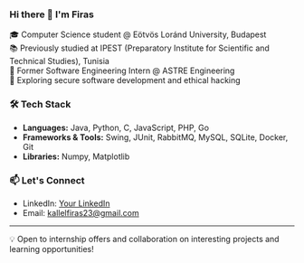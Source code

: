 ### Hi there 👋 I'm Firas

🎓 Computer Science student @ Eötvös Loránd University, Budapest  
📚 Previously studied at IPEST (Preparatory Institute for Scientific and Technical Studies), Tunisia  
💼 Former Software Engineering Intern @ ASTRE Engineering  
🔐 Exploring secure software development and ethical hacking  

### 🛠️ Tech Stack
- **Languages:** Java, Python, C, JavaScript, PHP, Go
- **Frameworks & Tools:** Swing, JUnit, RabbitMQ, MySQL, SQLite, Docker, Git
- **Libraries:** Numpy, Matplotlib

### 📫 Let's Connect
- LinkedIn: [Your LinkedIn](https://www.linkedin.com/in/kallel-firas/)
- Email: kallelfiras23@gmail.com

---

💡 Open to internship offers and collaboration on interesting projects and learning opportunities!
<!--
**Kallel-Firas/Kallel-Firas** is a ✨ _special_ ✨ repository because its `README.md` (this file) appears on your GitHub profile.

Here are some ideas to get you started:

- 🔭 I’m currently working on ...
- 🌱 I’m currently learning ...
- 👯 I’m looking to collaborate on ...
- 🤔 I’m looking for help with ...
- 💬 Ask me about ...
- 📫 How to reach me: ...
- 😄 Pronouns: ...
- ⚡ Fun fact: ...
-->
